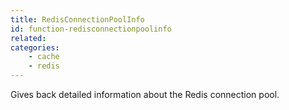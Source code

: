 ```yaml
---
title: RedisConnectionPoolInfo
id: function-redisconnectionpoolinfo
related:
categories:
    - cache
    - redis
---
```


Gives back detailed information about the Redis connection pool.